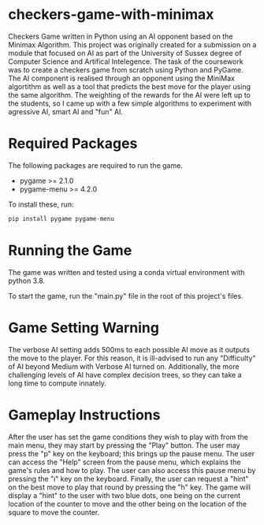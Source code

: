 # checkers-game-with-minimax
Checkers Game written in Python using an AI opponent based on the Minimax Algorithm. This project was originally created for a submission on a module that focused on AI as part of the University of Sussex degree of Computer Science and Artifical Intelegence. The task of the coursework was to create a checkers game from scratch using Python and PyGame. The AI component is realised through an opponent using the MiniMax algortithm as well as a tool that predicts the best move for the player using the same algorithm. The weighting of the rewards for the AI were left up to the students, so I came up with a few simple algorithms to experiment with agressive AI, smart AI and "fun" AI.

# Required Packages
The following packages are required to run the game.
- pygame >= 2.1.0
- pygame-menu >= 4.2.0

To install these, run:

```python
pip install pygame pygame-menu
```
# Running the Game
The game was written and tested using a conda virtual environment with python 3.8.

To start the game, run the "main.py" file in the root of this project's files.

# Game Setting Warning
The verbose AI setting adds 500ms to each possible AI move as it outputs the move to the player. For this reason, it is ill-advised to run any "Difficulty" of AI beyond Medium with Verbose AI turned on. Additionally, the more challenging levels of AI have complex decision trees, so they can take a long time to compute innately.

# Gameplay Instructions
After the user has set the game conditions they wish to play with from the main menu, they may start by pressing the "Play" button. The user may press the "p" key on the keyboard; this brings up the pause menu. The user can access the "Help" screen from the pause menu, which explains the game's rules and how to play. The user can also access this pause menu by pressing the "i" key on the keyboard. Finally, the user can request a "hint" on the best move to play that round by pressing the "h" key. The game will display a "hint" to the user with two blue dots, one being on the current location of the counter to move and the other being on the location of the square to move the counter.
